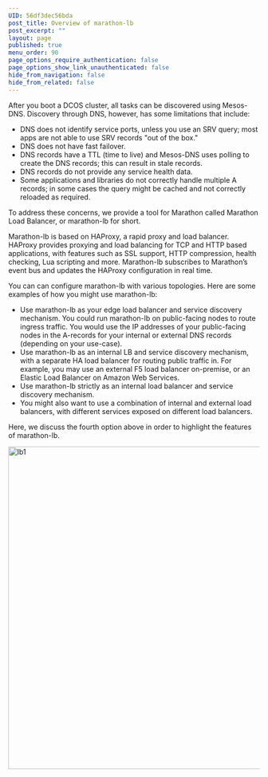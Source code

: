 ```yaml
---
UID: 56df3dec56bda
post_title: Overview of marathon-lb
post_excerpt: ""
layout: page
published: true
menu_order: 90
page_options_require_authentication: false
page_options_show_link_unauthenticated: false
hide_from_navigation: false
hide_from_related: false
---
```

<p>After you boot a DCOS cluster, all tasks can be discovered using Mesos-DNS. Discovery through DNS, however, has some limitations that include:</p>

<ul>
<li>DNS does not identify service ports, unless you use an SRV query; most apps are not able to use SRV records "out of the box."</li>
<li>DNS does not have fast failover.</li>
<li>DNS records have a TTL (time to live) and Mesos-DNS uses polling to create the DNS records; this can result in stale records.</li>
<li>DNS records do not provide any service health data.</li>
<li>Some applications and libraries do not correctly handle multiple A records; in some cases the query might be cached and not correctly reloaded as required.</li>
</ul>

<p>To address these concerns, we provide a tool for Marathon called Marathon Load Balancer, or marathon-lb for short.</p>

<p>Marathon-lb is based on HAProxy, a rapid proxy and load balancer. HAProxy provides proxying and load balancing for TCP and HTTP based applications, with features such as SSL support, HTTP compression, health checking, Lua scripting and more. Marathon-lb subscribes to Marathon’s event bus and updates the HAProxy configuration in real time.</p>

<p>You can can configure marathon-lb with various topologies. Here are some examples of how you might use marathon-lb:</p>

<ul>
<li>Use marathon-lb as your edge load balancer and service discovery mechanism. You could run marathon-lb on public-facing nodes to route ingress traffic. You would use the IP addresses of your public-facing nodes in the A-records for your internal or external DNS records (depending on your use-case).</li>
<li>Use marathon-lb as an internal LB and service discovery mechanism, with a separate HA load balancer for routing public traffic in. For example, you may use an external F5 load balancer on-premise, or an Elastic Load Balancer on Amazon Web Services.</li>
<li>Use marathon-lb strictly as an internal load balancer and service discovery mechanism.</li>
<li>You might also want to use a combination of internal and external load balancers, with different services exposed on different load balancers.</li>
</ul>

<p>Here, we discuss the fourth option above in order to highlight the features of marathon-lb.</p>

<p><img src="https://mesosphere.com/wp-content/uploads/2015/12/lb1.jpg" alt="lb1" width="640" height="647" class="aligncenter size-full wp-image-3820" /></p>